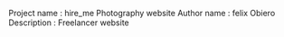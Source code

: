 Project name : hire_me Photography website
Author name : felix Obiero
Description : Freelancer website

